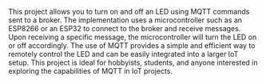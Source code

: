 This project allows you to turn on and off an LED using MQTT commands sent to a broker. The implementation uses a microcontroller such as an ESP8266 or an ESP32 to connect to the broker and receive messages. Upon receiving a specific message, the microcontroller will turn the LED on or off accordingly. The use of MQTT provides a simple and efficient way to remotely control the LED and can be easily integrated into a larger IoT setup. This project is ideal for hobbyists, students, and anyone interested in exploring the capabilities of MQTT in IoT projects.
